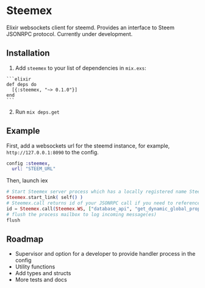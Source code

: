 # Steemex

Elixir websockets client for steemd. Provides an interface to Steem JSONRPC protocol. Currently under development.

## Installation

  1. Add `steemex` to your list of dependencies in `mix.exs`:

    ```elixir
    def deps do
      [{:steemex, "~> 0.1.0"}]
    end
    ```

  2. Run `mix deps.get`

## Example

First, add a websockets url for the steemd instance, for example, `http://127.0.0.1:8090` to the config.

```elixir
config :steemex,
  url: "STEEM_URL"
```

Then, launch iex

```elixir
# Start Steemex server process which has a locally registered name Steemex.WS
Steemex.start_link( self() )
# Steemex.call returns id of your JSONRPC call if you need to reference it in the future
id = Steemex.call(Steemex.WS, ["database_api", "get_dynamic_global_properties", []])
# flush the process mailbox to log incoming message(es)
flush
```

## Roadmap

* Supervisor and option for a developer to provide handler process in the config
* Utility functions
* Add types and structs
* More tests and docs
